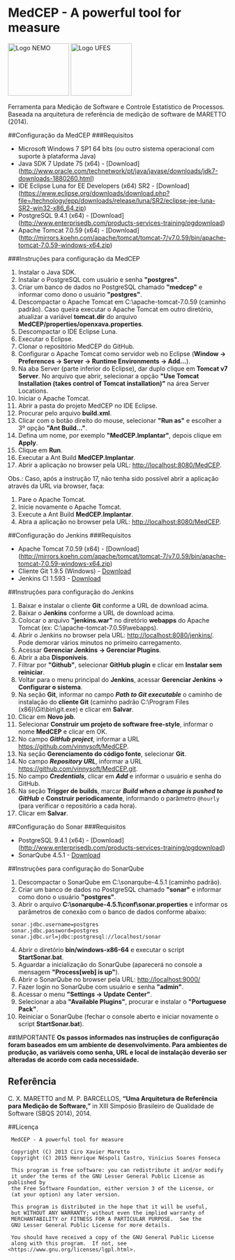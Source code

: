 # MedCEP - A powerful tool for measure
<img src="https://github.com/vinnysoft/MedCEP/blob/master/Addons/web/naviox/images/nemo.jpg" alt="Logo NEMO" width="140px" height="120px"/> <img src="https://github.com/vinnysoft/MedCEP/blob/master/Addons/web/naviox/images/ufes.png" alt="Logo UFES" width="140px" height="120px"/>

Ferramenta para Medição de Software e Controle Estatístico de Processos. 
<br/>Baseada na arquitetura de referência de medição de software de MARETTO (2014).

##Configuração da MedCEP
###Requisitos
- Microsoft Windows 7 SP1 64 bits (ou outro sistema operacional com suporte à plataforma Java)
- Java SDK 7 Update 75 (x64) - [Download] (http://www.oracle.com/technetwork/pt/java/javase/downloads/jdk7-downloads-1880260.html)
- IDE Eclipse Luna for EE Developers (x64) SR2 - [Download] (https://www.eclipse.org/downloads/download.php?file=/technology/epp/downloads/release/luna/SR2/eclipse-jee-luna-SR2-win32-x86_64.zip)
- PostgreSQL 9.4.1 (x64) - [Download] (http://www.enterprisedb.com/products-services-training/pgdownload)
- Apache Tomcat 7.0.59 (x64) - [Download] (http://mirrors.koehn.com/apache/tomcat/tomcat-7/v7.0.59/bin/apache-tomcat-7.0.59-windows-x64.zip)

###Instruções para configuração da MedCEP
1. Instalar o Java SDK.
2. Instalar o PostgreSQL com usuário e senha <b>"postgres"</b>.
3. Criar um banco de dados no PostgreSQL chamado <b>"medcep"</b> e informar como dono o usuário <b>"postgres"</b>.
4. Descompactar o Apache Tomcat em C:\apache-tomcat-7.0.59 (caminho padrão). Caso queira executar o Apache Tomcat em outro diretório, atualizar a variável <b>tomcat.dir</b> do arquivo <b>MedCEP/properties/openxava.properties</b>. 
5. Descompactar o IDE Eclipse Luna.
6. Executar o Eclipse.
7. Clonar o repositório MedCEP do GitHub.
8. Configurar o Apache Tomcat como servidor web no Eclipse (<b>Window -> Preferences -> Server -> Runtime Environments -> Add...</b>). 
9. Na aba Server (parte inferior do Eclipse), dar duplo clique em <b>Tomcat v7 Server</b>. No arquivo que abrir, selecionar a opção <b>"Use Tomcat Installation (takes control of Tomcat installation)"</b> na área Server Locations. 
10. Iniciar o Apache Tomcat.
11. Abrir a pasta do projeto MedCEP no IDE Eclipse.
12. Procurar pelo arquivo <b>build.xml</b>.
13. Clicar com o botão direito do mouse, selecionar <b>"Run as"</b> e escolher a 3º opção <b>"Ant Build..."</b>.
14. Defina um nome, por exemplo <b>"MedCEP.Implantar"</b>, depois clique em <b>Apply</b>.
15. Clique em <b>Run</b>.
16. Executar a Ant Build <b>MedCEP.Implantar</b>.
17. Abrir a aplicação no browser pela URL: [http://localhost:8080/MedCEP](http://localhost:8080/MedCEP).

Obs.: Caso, após a instrução 17, não tenha sido possível abrir a aplicação através da URL via browser, faça:

1. Pare o Apache Tomcat.
2. Inicie novamente o Apache Tomcat.
3. Execute a Ant Build <b>MedCEP.Implantar</b>.
4. Abra a aplicação no browser pela URL: [http://localhost:8080/MedCEP](http://localhost:8080/MedCEP).

##Configuração do Jenkins
###Requisitos

- Apache Tomcat 7.0.59 (x64) - [Download] (http://mirrors.koehn.com/apache/tomcat/tomcat-7/v7.0.59/bin/apache-tomcat-7.0.59-windows-x64.zip)
- Cliente Git 1.9.5 (Windows) - [Download](https://github.com/msysgit/msysgit/releases/download/Git-1.9.5-preview20150319/Git-1.9.5-preview20150319.exe)
- Jenkins CI 1.593 - [Download](http://mirrors.jenkins-ci.org/war/1.593/jenkins.war)

##Instruções para configuração do Jenkins

1. Baixar e instalar o cliente **Git** conforme a URL de download acima.
1. Baixar o <b>Jenkins</b> conforme a URL de download acima.
2. Colocar o arquivo <b>"jenkins.war"</b> no diretório <b>webapps</b> do Apache Tomcat (ex: C:\apache-tomcat-7.0.59\webapps).
3. Abrir o Jenkins no browser pela URL: [http://localhost:8080/jenkins/](http://localhost:8080/jenkins/). Pode demorar vários minutos no primeiro carregamento.
4. Acessar **Gerenciar Jenkins -> Gerenciar Plugins**.
5. Abrir a aba **Disponíveis**.
6. Filtrar por **"Github"**, selecionar **GitHub plugin** e clicar em **Instalar sem reiniciar**.
7. Voltar para o menu principal do **Jenkins**, acessar **Gerenciar Jenkins -> Configurar o sistema**.
8. Na seção **Git**, informar no campo 	***Path to Git executable*** o caminho de instalação do **cliente Git** (caminho padrão C:\Program Files (x86)\Git\bin\git.exe) e clicar em **Salvar**.
7. Clicar em **Novo job**.
8. Selecionar **Construir um projeto de software free-style**, informar o nome **MedCEP** e clicar em OK.
9. No campo ***GitHub project***, informar a URL https://github.com/vinnysoft/MedCEP.
9. Na seção **Gerenciamento do código fonte**, selecionar **Git**.
10. No campo ***Repository URL***, informar a URL https://github.com/vinnysoft/MedCEP.git.
11. No campo ***Credentials***, clicar em ***Add*** e informar o usuário e senha do GitHub.
12. Na seção **Trigger de builds**, marcar ***Build when a change is pushed to GitHub*** e **Construir periodicamente**, informando o parâmetro `@hourly` (para verificar o repositório a cada hora). 
13. Clicar em **Salvar**.

##Configuração do Sonar
###Requisitos

- PostgreSQL 9.4.1 (x64) - [Download] (http://www.enterprisedb.com/products-services-training/pgdownload)
- SonarQube 4.5.1 - [Download](http://dist.sonar.codehaus.org/sonarqube-4.5.1.zip)

##Instruções para configuração do SonarQube

1. Descompactar o SonarQube em C:\sonarqube-4.5.1 (caminho padrão).
2. Criar um banco de dados no PostgreSQL chamado <b>"sonar"</b> e informar como dono o usuário <b>"postgres"</b>.
3. Abrir o arquivo **C:\sonarqube-4.5.1\conf\sonar.properties** e informar os parâmetros de conexão com o banco de dados conforme abaixo:

 ```
  sonar.jdbc.username=postgres
  sonar.jdbc.password=postgres
  sonar.jdbc.url=jdbc:postgresql://localhost/sonar
 ```
4. Abrir o diretório **bin/windows-x86-64** e executar o script **StartSonar.bat**.
5. Aguardar a inicialização do SonarQube (aparecerá no console a mensagem **"Process[web] is up"**).
5. Abrir o SonarQube no browser pela URL: [http://localhost:9000/](http://localhost:9000/)
6. Fazer login no SonarQube com usuário e senha **"admin"**.
7. Acessar o menu **"Settings -> Update Center"**.
8. Selecionar a aba **"Available Plugins"**, procurar e instalar o **"Portuguese Pack"**.
9. Reiniciar o SonarQube (fechar o console aberto e iniciar novamente o script **StartSonar.bat**).

<!---
##Configuração do Mantis Bug Tracking
###Requisitos
- Wamp Server 2.5 (Windows + Apache + MySQL + PHP server) (x64) - [Download](http://sourceforge.net/projects/wampserver/files/WampServer%202/Wampserver%202.5/wampserver2.5-Apache-2.4.9-Mysql-5.6.17-php5.5.12-64b.exe/download)
- Mantis Bug Tracking 1.2.19 - [Download] (http://sourceforge.net/projects/mantisbt/files/mantis-stable/1.2.19/mantisbt-1.2.19.zip/download)
 
###Instruções para configuração
1. Instalar o Wamp Server 2.5
2. Alterar o idioma para Português (clicar com botão direito do mouse no ícone do Wamp Server 2.5 na bandeja do Windows, depois em <b>"Language -> portuguese"</b>).
2. Abrir o phpMyAdmin (clicar no ícone do Wamp Server 2.5 na bandeja do Windows, depois em <b>"phpMyAdmin"</b>).
3. Clicar em <b>Utilizadores</b> no menu superior.
4. Clicar em <b>Alterar Privilégios</b> para o utilizador <b>root</b> na máquina <b>localhost</b>.
5. No grupo <b>Alterar a palavra-passe</b>, informar a senha root e clicar em <b>Executar</b>.
3. Clicar em <b>New</b> no menu lateral esquerdo, para criar o banco de dados para o Mantis Bug Tracking.
4. Informar o nome <b>"mantis"</b> e clicar em <b>Criar</b>.
5. O banco de dados <b>"mantis"</b> aparecerá na listagem logo abaixo (na mesma tela). Clicar em <b>Verificar Privilégios</b>.
6. Clicar em <b>Adicionar utilizador</b>.
7. Informar User name: mantis, Host: localhost, Palavra-passe: mantis, Re-type: mantis, clicar em <b>"Executar"</b>.
2. Abrir o diretório <b>"www"</b> (clicar no ícone do Wamp Server 2.5 na bandeja do Windows, depois em <b>"diretório www"</b>).
3. Descompactar o arquivo zip do Mantis Bug Tracking no <b>"diretório www"</b>.
4. Renomear a pasta do Mantis Bug Tracking de <b>"mantisbt-1.2.19"</b> para <b>"mantis"</b>.
5. Acessar a URL: [http://localhost/mantis/](http://localhost/mantis/)
6. Informar <b>Type of Database: MySQL (default), Hostname: localhost, Username: mantis, Password: mantis, Database name: mantis</b>, clicar em <b>"Install/Upgrade Database"</b>.
7. Após a instalação, acessar novamente a URL [http://localhost/mantis/](http://localhost/mantis/)
8. Informar o usuário <b>Administrator</b> e senha <b>root</b> para acessar o Mantis Bug Tracking.
-->

##IMPORTANTE
<b>Os passos informados nas instruções de configuração foram baseados em um ambiente de desenvolvimento. Para ambientes de produção, as variáveis como senha, URL e local de instalação deverão ser alteradas de acordo com cada necessidade.</b>

## Referência
C. X. MARETTO and M. P. BARCELLOS, <b>“Uma Arquitetura de Referência para Medição de Software,”</b> in XIII Simpósio Brasileiro de Qualidade de Software (SBQS 2014), 2014.

##Licença
```
 MedCEP - A powerful tool for measure
 
 Copyright (C) 2013 Ciro Xavier Maretto
 Copyright (C) 2015 Henrique Néspoli Castro, Vinícius Soares Fonseca                          

 This program is free software: you can redistribute it and/or modify
 it under the terms of the GNU Lesser General Public License as published by
 the Free Software Foundation, either version 3 of the License, or
 (at your option) any later version.

 This program is distributed in the hope that it will be useful,
 but WITHOUT ANY WARRANTY; without even the implied warranty of
 MERCHANTABILITY or FITNESS FOR A PARTICULAR PURPOSE.  See the
 GNU Lesser General Public License for more details.

 You should have received a copy of the GNU General Public License
 along with this program.  If not, see <https://www.gnu.org/licenses/lgpl.html>.
```

